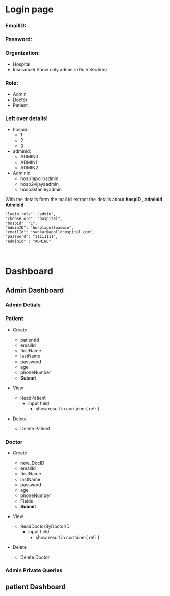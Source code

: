 # Login page

### EmailID:

### Password:

### Organization:

- Hospital
- Insurance( Show only admin in Role Section)

### Role:

- Admin
- Doctor
- Patient

### <strong> Left over details!</strong>

- hospid:
  - 1
  - 2
  - 3
- adminid:
  - ADMIN0
  - ADMIN1
  - ADMIN2
- AdminId
  - hosp1apolloadmin
  - hosp2vijayaadmin
  - hosp3stanleyadmin

With the details form the mail id extract the details about <b>hospID</b> , <b>adminid</b> , <b>AdminId</b>
<br>

    "login_role": "admin",
    "choose_org": "hospital",
    "hospid": "1",
    "AdminID": "hosp1apolloadmin",
    "emailId": "sankar@apollohospital.com",
    "password": "11111111",
    "adminid" : "ADMIN0"
</br>



# Dashboard

## Admin Dashboard

### Admin Detials

### Patient
- Create

    - patientId
    - emailId
    - firstName
    - lastName
    - password
    - age
    - phoneNumber
    - <b>Submit</b>

- View
    - ReadPatient
        - input field
            - show result in container( ref: )

- Delete
    - Delete Patient

### Doctor

- Create 

    - new_DocID
    - emailId
    - firstName
    - lastName
    - password
    - age
    - phoneNumber
    - Fields
    - <b> Submit</b>

- View
    - ReadDoctorByDoctorID
        - input field
            - show result in container( ref: )

- Delete
    - Delete Doctor
    


### Admin Private Queries


## patient Dashboard
